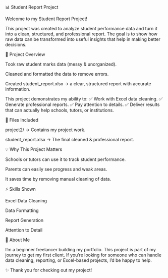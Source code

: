 📊 Student Report Project

Welcome to my Student Report Project!

This project was created to analyze student performance data and turn it into a clean, structured, and professional report. The goal is to show how raw data can be transformed into useful insights that help in making better decisions.

🚀 Project Overview

Took raw student marks data (messy & unorganized).

Cleaned and formatted the data to remove errors.

Created student_report.xlsx → a clear, structured report with accurate information.

This project demonstrates my ability to:
✅ Work with Excel data cleaning.
✅ Generate professional reports.
✅ Pay attention to details.
✅ Deliver results that can actually help schools, tutors, or institutions.

📂 Files Included

project2/ → Contains my project work.

student_report.xlsx → The final cleaned & professional report.

💡 Why This Project Matters

Schools or tutors can use it to track student performance.

Parents can easily see progress and weak areas.

It saves time by removing manual cleaning of data.

⚡ Skills Shown

Excel Data Cleaning

Data Formatting

Report Generation

Attention to Detail

📌 About Me

I’m a beginner freelancer building my portfolio. This project is part of my journey to get my first client. If you’re looking for someone who can handle data cleaning, reporting, or Excel-based projects, I’d be happy to help.

✨ Thank you for checking out my project!
